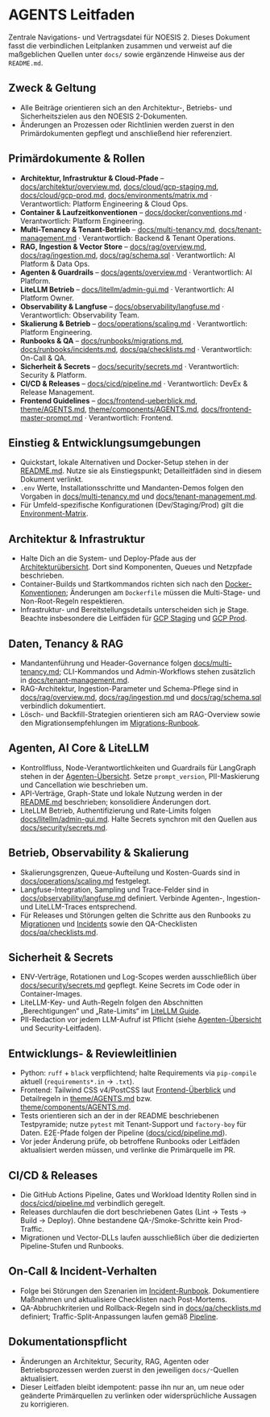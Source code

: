 # AGENTS Leitfaden

Zentrale Navigations- und Vertragsdatei für NOESIS 2. Dieses Dokument fasst die verbindlichen Leitplanken zusammen und verweist auf die maßgeblichen Quellen unter `docs/` sowie ergänzende Hinweise aus der `README.md`.

## Zweck & Geltung
- Alle Beiträge orientieren sich an den Architektur-, Betriebs- und Sicherheitszielen aus den NOESIS 2-Dokumenten.
- Änderungen an Prozessen oder Richtlinien werden zuerst in den Primärdokumenten gepflegt und anschließend hier referenziert.

## Primärdokumente & Rollen
- **Architektur, Infrastruktur & Cloud-Pfade** – [docs/architektur/overview.md](docs/architektur/overview.md), [docs/cloud/gcp-staging.md](docs/cloud/gcp-staging.md), [docs/cloud/gcp-prod.md](docs/cloud/gcp-prod.md), [docs/environments/matrix.md](docs/environments/matrix.md) · Verantwortlich: Platform Engineering & Cloud Ops.
- **Container & Laufzeitkonventionen** – [docs/docker/conventions.md](docs/docker/conventions.md) · Verantwortlich: Platform Engineering.
- **Multi-Tenancy & Tenant-Betrieb** – [docs/multi-tenancy.md](docs/multi-tenancy.md), [docs/tenant-management.md](docs/tenant-management.md) · Verantwortlich: Backend & Tenant Operations.
- **RAG, Ingestion & Vector Store** – [docs/rag/overview.md](docs/rag/overview.md), [docs/rag/ingestion.md](docs/rag/ingestion.md), [docs/rag/schema.sql](docs/rag/schema.sql) · Verantwortlich: AI Platform & Data Ops.
- **Agenten & Guardrails** – [docs/agents/overview.md](docs/agents/overview.md) · Verantwortlich: AI Platform.
- **LiteLLM Betrieb** – [docs/litellm/admin-gui.md](docs/litellm/admin-gui.md) · Verantwortlich: AI Platform Owner.
- **Observability & Langfuse** – [docs/observability/langfuse.md](docs/observability/langfuse.md) · Verantwortlich: Observability Team.
- **Skalierung & Betrieb** – [docs/operations/scaling.md](docs/operations/scaling.md) · Verantwortlich: Platform Engineering.
- **Runbooks & QA** – [docs/runbooks/migrations.md](docs/runbooks/migrations.md), [docs/runbooks/incidents.md](docs/runbooks/incidents.md), [docs/qa/checklists.md](docs/qa/checklists.md) · Verantwortlich: On-Call & QA.
- **Sicherheit & Secrets** – [docs/security/secrets.md](docs/security/secrets.md) · Verantwortlich: Security & Platform.
- **CI/CD & Releases** – [docs/cicd/pipeline.md](docs/cicd/pipeline.md) · Verantwortlich: DevEx & Release Management.
- **Frontend Guidelines** – [docs/frontend-ueberblick.md](docs/frontend-ueberblick.md), [theme/AGENTS.md](theme/AGENTS.md), [theme/components/AGENTS.md](theme/components/AGENTS.md), [docs/frontend-master-prompt.md](docs/frontend-master-prompt.md) · Verantwortlich: Frontend.

## Einstieg & Entwicklungsumgebungen
- Quickstart, lokale Alternativen und Docker-Setup stehen in der [README.md](README.md). Nutze sie als Einstiegspunkt; Detailleitfäden sind in diesem Dokument verlinkt.
- `.env` Werte, Installationsschritte und Mandanten-Demos folgen den Vorgaben in [docs/multi-tenancy.md](docs/multi-tenancy.md) und [docs/tenant-management.md](docs/tenant-management.md).
- Für Umfeld-spezifische Konfigurationen (Dev/Staging/Prod) gilt die [Environment-Matrix](docs/environments/matrix.md).

## Architektur & Infrastruktur
- Halte Dich an die System- und Deploy-Pfade aus der [Architekturübersicht](docs/architektur/overview.md). Dort sind Komponenten, Queues und Netzpfade beschrieben.
- Container-Builds und Startkommandos richten sich nach den [Docker-Konventionen](docs/docker/conventions.md); Änderungen am `Dockerfile` müssen die Multi-Stage- und Non-Root-Regeln respektieren.
- Infrastruktur- und Bereitstellungsdetails unterscheiden sich je Stage. Beachte insbesondere die Leitfäden für [GCP Staging](docs/cloud/gcp-staging.md) und [GCP Prod](docs/cloud/gcp-prod.md).

## Daten, Tenancy & RAG
- Mandantenführung und Header-Governance folgen [docs/multi-tenancy.md](docs/multi-tenancy.md); CLI-Kommandos und Admin-Workflows stehen zusätzlich in [docs/tenant-management.md](docs/tenant-management.md).
- RAG-Architektur, Ingestion-Parameter und Schema-Pflege sind in [docs/rag/overview.md](docs/rag/overview.md), [docs/rag/ingestion.md](docs/rag/ingestion.md) und [docs/rag/schema.sql](docs/rag/schema.sql) verbindlich dokumentiert.
- Lösch- und Backfill-Strategien orientieren sich am RAG-Overview sowie den Migrationsempfehlungen im [Migrations-Runbook](docs/runbooks/migrations.md).

## Agenten, AI Core & LiteLLM
- Kontrollfluss, Node-Verantwortlichkeiten und Guardrails für LangGraph stehen in der [Agenten-Übersicht](docs/agents/overview.md). Setze `prompt_version`, PII-Maskierung und Cancellation wie beschrieben um.
- API-Verträge, Graph-State und lokale Nutzung werden in der [README.md](README.md#ai-core) beschrieben; konsolidiere Änderungen dort.
- LiteLLM Betrieb, Authentifizierung und Rate-Limits folgen [docs/litellm/admin-gui.md](docs/litellm/admin-gui.md). Halte Secrets synchron mit den Quellen aus [docs/security/secrets.md](docs/security/secrets.md).

## Betrieb, Observability & Skalierung
- Skalierungsgrenzen, Queue-Aufteilung und Kosten-Guards sind in [docs/operations/scaling.md](docs/operations/scaling.md) festgelegt.
- Langfuse-Integration, Sampling und Trace-Felder sind in [docs/observability/langfuse.md](docs/observability/langfuse.md) definiert. Verbinde Agenten-, Ingestion- und LiteLLM-Traces entsprechend.
- Für Releases und Störungen gelten die Schritte aus den Runbooks zu [Migrationen](docs/runbooks/migrations.md) und [Incidents](docs/runbooks/incidents.md) sowie den QA-Checklisten [docs/qa/checklists.md](docs/qa/checklists.md).

## Sicherheit & Secrets
- ENV-Verträge, Rotationen und Log-Scopes werden ausschließlich über [docs/security/secrets.md](docs/security/secrets.md) gepflegt. Keine Secrets im Code oder in Container-Images.
- LiteLLM-Key- und Auth-Regeln folgen den Abschnitten „Berechtigungen“ und „Rate-Limits“ im [LiteLLM Guide](docs/litellm/admin-gui.md).
- PII-Redaction vor jedem LLM-Aufruf ist Pflicht (siehe [Agenten-Übersicht](docs/agents/overview.md) und Security-Leitfaden).

## Entwicklungs- & Reviewleitlinien
- Python: `ruff` + `black` verpflichtend; halte Requirements via `pip-compile` aktuell (`requirements*.in` → `.txt`).
- Frontend: Tailwind CSS v4/PostCSS laut [Frontend-Überblick](docs/frontend-ueberblick.md) und Detailregeln in [theme/AGENTS.md](theme/AGENTS.md) bzw. [theme/components/AGENTS.md](theme/components/AGENTS.md).
- Tests orientieren sich an der in der README beschriebenen Testpyramide; nutze `pytest` mit Tenant-Support und `factory-boy` für Daten. E2E-Pfade folgen der Pipeline ([docs/cicd/pipeline.md](docs/cicd/pipeline.md)).
- Vor jeder Änderung prüfe, ob betroffene Runbooks oder Leitfäden aktualisiert werden müssen, und verlinke die Primärquelle im PR.

## CI/CD & Releases
- Die GitHub Actions Pipeline, Gates und Workload Identity Rollen sind in [docs/cicd/pipeline.md](docs/cicd/pipeline.md) verbindlich geregelt.
- Releases durchlaufen die dort beschriebenen Gates (Lint → Tests → Build → Deploy). Ohne bestandene QA-/Smoke-Schritte kein Prod-Traffic.
- Migrationen und Vector-DLLs laufen ausschließlich über die dedizierten Pipeline-Stufen und Runbooks.

## On-Call & Incident-Verhalten
- Folge bei Störungen den Szenarien im [Incident-Runbook](docs/runbooks/incidents.md). Dokumentiere Maßnahmen und aktualisiere Checklisten nach Post-Mortems.
- QA-Abbruchkriterien und Rollback-Regeln sind in [docs/qa/checklists.md](docs/qa/checklists.md) definiert; Traffic-Split-Anpassungen laufen gemäß [Pipeline](docs/cicd/pipeline.md).

## Dokumentationspflicht
- Änderungen an Architektur, Security, RAG, Agenten oder Betriebsprozessen werden zuerst in den jeweiligen `docs/`-Quellen aktualisiert.
- Dieser Leitfaden bleibt idempotent: passe ihn nur an, um neue oder geänderte Primärquellen zu verlinken oder widersprüchliche Aussagen zu korrigieren.
